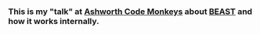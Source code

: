 ### This is my "talk" at [Ashworth Code Monkeys](https://groups.google.com/forum/#!forum/ashworth-code-monkeys) about [BEAST](http://beast.bio.ed.ac.uk/) and how it works internally.
